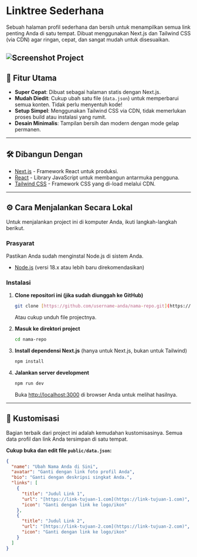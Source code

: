 # Linktree Sederhana

Sebuah halaman profil sederhana dan bersih untuk menampilkan semua link penting Anda di satu tempat. Dibuat menggunakan Next.js dan Tailwind CSS (via CDN) agar ringan, cepat, dan sangat mudah untuk disesuaikan.

![Screenshot Project](https://files.catbox.moe/or64ak.png)
---

## 🚀 Fitur Utama

* **Super Cepat**: Dibuat sebagai halaman statis dengan Next.js.
* **Mudah Diedit**: Cukup ubah satu file (`data.json`) untuk memperbarui semua konten. Tidak perlu menyentuh kode!
* **Setup Simpel**: Menggunakan Tailwind CSS via CDN, tidak memerlukan proses build atau instalasi yang rumit.
* **Desain Minimalis**: Tampilan bersih dan modern dengan mode gelap permanen.

---

## 🛠️ Dibangun Dengan

* [Next.js](https://nextjs.org/) - Framework React untuk produksi.
* [React](https://react.dev/) - Library JavaScript untuk membangun antarmuka pengguna.
* [Tailwind CSS](https://tailwindcss.com/) - Framework CSS yang di-load melalui CDN.

---

## ⚙️ Cara Menjalankan Secara Lokal

Untuk menjalankan project ini di komputer Anda, ikuti langkah-langkah berikut.

### Prasyarat

Pastikan Anda sudah menginstal Node.js di sistem Anda.
* [Node.js](https://nodejs.org/) (versi 18.x atau lebih baru direkomendasikan)

### Instalasi

1.  **Clone repositori ini (jika sudah diunggah ke GitHub)**
    ```sh
    git clone [https://github.com/username-anda/nama-repo.git](https://github.com/username-anda/nama-repo.git)
    ```
    Atau cukup unduh file projectnya.

2.  **Masuk ke direktori project**
    ```sh
    cd nama-repo
    ```

3.  **Install dependensi Next.js** (hanya untuk Next.js, bukan untuk Tailwind)
    ```sh
    npm install
    ```

4.  **Jalankan server development**
    ```sh
    npm run dev
    ```
    Buka [http://localhost:3000](http://localhost:3000) di browser Anda untuk melihat hasilnya.

---

## 🎨 Kustomisasi

Bagian terbaik dari project ini adalah kemudahan kustomisasinya. Semua data profil dan link Anda tersimpan di satu tempat.

**Cukup buka dan edit file `public/data.json`:**

```json
{
  "name": "Ubah Nama Anda di Sini",
  "avatar": "Ganti dengan link foto profil Anda",
  "bio": "Ganti dengan deskripsi singkat Anda.",
  "links": [
    {
      "title": "Judul Link 1",
      "url": "[https://link-tujuan-1.com](https://link-tujuan-1.com)",
      "icon": "Ganti dengan link ke logo/ikon"
    },
    {
      "title": "Judul Link 2",
      "url": "[https://link-tujuan-2.com](https://link-tujuan-2.com)",
      "icon": "Ganti dengan link ke logo/ikon"
    }
  ]
}